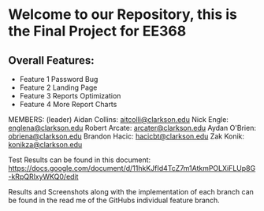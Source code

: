 # Welcome to our Repository, this is the Final Project for EE368 #

## Overall Features: ## 
- Feature 1 Password Bug
- Feature 2 Landing Page
- Feature 3 Reports Optimization
- Feature 4 More Report Charts

MEMBERS:
(leader) Aidan Collins: aitcolli@clarkson.edu 
Nick Engle: englena@clarkson.edu
Robert Arcate: arcater@clarkson.edu
Aydan O'Brien: obriena@clarkson.edu
Brandon Hacic: hacicbt@clarkson.edu
Zak Konik: konikza@clarkson.edu

Test Results can be found in this document:
https://docs.google.com/document/d/11hkKJfId4TcZ7m1AtkmPOLXiFLUp8G-kRpQRlxyWKQ0/edit

Results and Screenshots along with the implementation of each branch can be found in the read me of the GitHubs individual feature branch.
